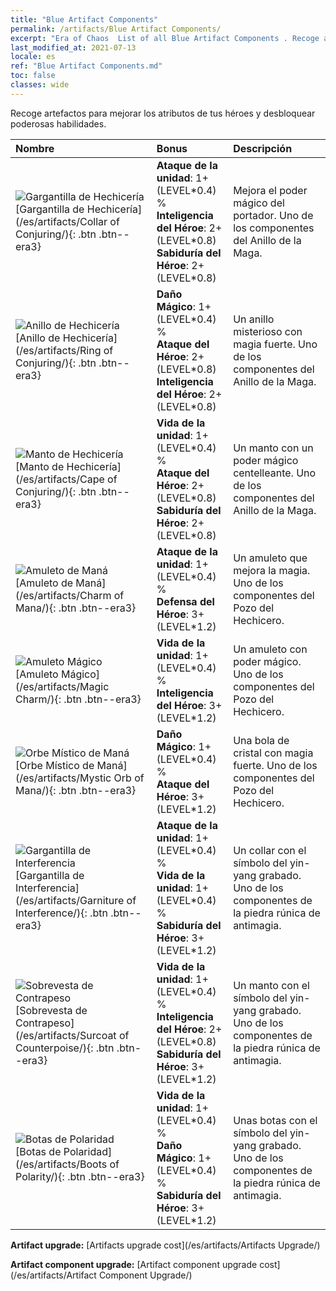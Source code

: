 ```yaml
---
title: "Blue Artifact Components"
permalink: /artifacts/Blue Artifact Components/
excerpt: "Era of Chaos  List of all Blue Artifact Components . Recoge artefactos para mejorar los atributos de tus héroes y desbloquear poderosas habilidades."
last_modified_at: 2021-07-13
locale: es
ref: "Blue Artifact Components.md"
toc: false
classes: wide
---
```


  Recoge artefactos para mejorar los atributos de tus héroes y desbloquear poderosas habilidades.

  |     Nombre    |   Bonus | Descripción | 
  |:------------|:--------|:------------| 
 | ![Gargantilla de Hechicería](/images/t/artifact_40221.png) [Gargantilla de Hechicería](/es/artifacts/Collar of Conjuring/){: .btn .btn--era3} | **Ataque de la unidad**: 1+(LEVEL\*0.4) %<br/>**Inteligencia del Héroe**: 2+(LEVEL\*0.8)<br/>**Sabiduría del Héroe**: 2+(LEVEL\*0.8) | Mejora el poder mágico del portador. Uno de los componentes del Anillo de la Maga. | 
 | ![Anillo de Hechicería](/images/t/artifact_40222.png) [Anillo de Hechicería](/es/artifacts/Ring of Conjuring/){: .btn .btn--era3} | **Daño Mágico**: 1+(LEVEL\*0.4) %<br/>**Ataque del Héroe**: 2+(LEVEL\*0.8)<br/>**Inteligencia del Héroe**: 2+(LEVEL\*0.8) | Un anillo misterioso con magia fuerte. Uno de los componentes del Anillo de la Maga. | 
 | ![Manto de Hechicería](/images/t/artifact_40223.png) [Manto de Hechicería](/es/artifacts/Cape of Conjuring/){: .btn .btn--era3} | **Vida de la unidad**: 1+(LEVEL\*0.4) %<br/>**Ataque del Héroe**: 2+(LEVEL\*0.8)<br/>**Sabiduría del Héroe**: 2+(LEVEL\*0.8) | Un manto con un poder mágico centelleante. Uno de los componentes del Anillo de la Maga. | 
 | ![Amuleto de Maná](/images/t/artifact_40211.png) [Amuleto de Maná](/es/artifacts/Charm of Mana/){: .btn .btn--era3} | **Ataque de la unidad**: 1+(LEVEL\*0.4) %<br/>**Defensa del Héroe**: 3+(LEVEL\*1.2) | Un amuleto que mejora la magia. Uno de los componentes del Pozo del Hechicero. | 
 | ![Amuleto Mágico](/images/t/artifact_40212.png) [Amuleto Mágico](/es/artifacts/Magic Charm/){: .btn .btn--era3} | **Vida de la unidad**: 1+(LEVEL\*0.4) %<br/>**Inteligencia del Héroe**: 3+(LEVEL\*1.2) | Un amuleto con poder mágico. Uno de los componentes del Pozo del Hechicero. | 
 | ![Orbe Místico de Maná](/images/t/artifact_40213.png) [Orbe Místico de Maná](/es/artifacts/Mystic Orb of Mana/){: .btn .btn--era3} | **Daño Mágico**: 1+(LEVEL\*0.4) %<br/>**Ataque del Héroe**: 3+(LEVEL\*1.2) | Una bola de cristal con magia fuerte. Uno de los componentes del Pozo del Hechicero. | 
 | ![Gargantilla de Interferencia](/images/t/artifact_40231.png) [Gargantilla de Interferencia](/es/artifacts/Garniture of Interference/){: .btn .btn--era3} | **Ataque de la unidad**: 1+(LEVEL\*0.4) %<br/>**Vida de la unidad**: 1+(LEVEL\*0.4) %<br/>**Sabiduría del Héroe**: 3+(LEVEL\*1.2) | Un collar con el símbolo del yin-yang grabado. Uno de los componentes de la piedra rúnica de antimagia. | 
 | ![Sobrevesta de Contrapeso](/images/t/artifact_40232.png) [Sobrevesta de Contrapeso](/es/artifacts/Surcoat of Counterpoise/){: .btn .btn--era3} | **Vida de la unidad**: 1+(LEVEL\*0.4) %<br/>**Inteligencia del Héroe**: 2+(LEVEL\*0.8)<br/>**Sabiduría del Héroe**: 3+(LEVEL\*1.2) | Un manto con el símbolo del yin-yang grabado. Uno de los componentes de la piedra rúnica de antimagia. | 
 | ![Botas de Polaridad](/images/t/artifact_40233.png) [Botas de Polaridad](/es/artifacts/Boots of Polarity/){: .btn .btn--era3} | **Vida de la unidad**: 1+(LEVEL\*0.4) %<br/>**Daño Mágico**: 1+(LEVEL\*0.4) %<br/>**Sabiduría del Héroe**: 3+(LEVEL\*1.2) | Unas botas con el símbolo del yin-yang grabado. Uno de los componentes de la piedra rúnica de antimagia. | 


  **Artifact upgrade:** [Artifacts upgrade cost](/es/artifacts/Artifacts Upgrade/)

 **Artifact component upgrade:** [Artifact component upgrade cost](/es/artifacts/Artifact Component Upgrade/)

